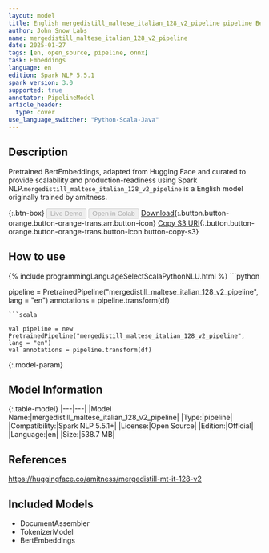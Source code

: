 ```yaml
---
layout: model
title: English mergedistill_maltese_italian_128_v2_pipeline pipeline BertEmbeddings from amitness
author: John Snow Labs
name: mergedistill_maltese_italian_128_v2_pipeline
date: 2025-01-27
tags: [en, open_source, pipeline, onnx]
task: Embeddings
language: en
edition: Spark NLP 5.5.1
spark_version: 3.0
supported: true
annotator: PipelineModel
article_header:
  type: cover
use_language_switcher: "Python-Scala-Java"
---
```


## Description

Pretrained BertEmbeddings, adapted from Hugging Face and curated to provide scalability and production-readiness using Spark NLP.`mergedistill_maltese_italian_128_v2_pipeline` is a English model originally trained by amitness.

{:.btn-box}
<button class="button button-orange" disabled>Live Demo</button>
<button class="button button-orange" disabled>Open in Colab</button>
[Download](https://s3.amazonaws.com/auxdata.johnsnowlabs.com/public/models/mergedistill_maltese_italian_128_v2_pipeline_en_5.5.1_3.0_1737985159558.zip){:.button.button-orange.button-orange-trans.arr.button-icon}
[Copy S3 URI](s3://auxdata.johnsnowlabs.com/public/models/mergedistill_maltese_italian_128_v2_pipeline_en_5.5.1_3.0_1737985159558.zip){:.button.button-orange.button-orange-trans.button-icon.button-copy-s3}

## How to use



<div class="tabs-box" markdown="1">
{% include programmingLanguageSelectScalaPythonNLU.html %}
```python

pipeline = PretrainedPipeline("mergedistill_maltese_italian_128_v2_pipeline", lang = "en")
annotations =  pipeline.transform(df)   

```
```scala

val pipeline = new PretrainedPipeline("mergedistill_maltese_italian_128_v2_pipeline", lang = "en")
val annotations = pipeline.transform(df)

```
</div>

{:.model-param}
## Model Information

{:.table-model}
|---|---|
|Model Name:|mergedistill_maltese_italian_128_v2_pipeline|
|Type:|pipeline|
|Compatibility:|Spark NLP 5.5.1+|
|License:|Open Source|
|Edition:|Official|
|Language:|en|
|Size:|538.7 MB|

## References

https://huggingface.co/amitness/mergedistill-mt-it-128-v2

## Included Models

- DocumentAssembler
- TokenizerModel
- BertEmbeddings